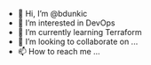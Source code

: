 - 👋 Hi, I’m @bdunkic
- 👀 I’m interested in DevOps
- 🌱 I’m currently learning Terraform
- 💞️ I’m looking to collaborate on ...
- 📫 How to reach me ...

<!---
bdunkic/bdunkic is a ✨ special ✨ repository because its `README.md` (this file) appears on your GitHub profile.
You can click the Preview link to take a look at your changes.
--->
